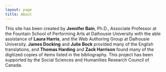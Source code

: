 ```yaml
---
layout: page
title: About
---
```


This site has been created by **Jennifer Bain**, Ph.D., Associate Professor at the Fountain School of Performing Arts at Dalhousie University with the able assistance of **Laura Harris**, and the Web Authoring Group at Dalhousie University. **James Docking** and **Julie Bock** provided many of the English translations, and **Thomas Harding** and **Zack Harrison** found many of the digitized copies of items listed in the bibliography. This project has been supported by the Social Sciences and Humanities Research Council of Canada.
